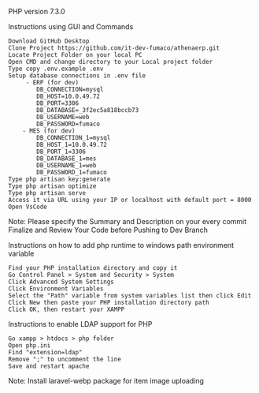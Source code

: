 PHP version 7.3.0

Instructions using GUI and Commands

    Download GitHub Desktop
    Clone Project https://github.com/it-dev-fumaco/athenaerp.git
    Locate Project Folder on your local PC
    Open CMD and change directory to your Local project folder
    Type copy .env.example .env
    Setup database connections in .env file
         - ERP (for dev)
            DB_CONNECTION=mysql
            DB_HOST=10.0.49.72
            DB_PORT=3306
            DB_DATABASE=_3f2ec5a818bccb73
            DB_USERNAME=web
            DB_PASSWORD=fumaco
        - MES (for dev)
            DB_CONNECTION_1=mysql
            DB_HOST_1=10.0.49.72
            DB_PORT_1=3306
            DB_DATABASE_1=mes
            DB_USERNAME_1=web
            DB_PASSWORD_1=fumaco
    Type php artisan key:generate
    Type php artisan optimize
    Type php artisan serve
    Access it via URL using your IP or localhost with default port = 8000
    Open VsCode

Note: Please specify the Summary and Description on your every commit﻿ Finalize and Review Your Code before Pushing to Dev Branch

Instructions on how to add php runtime to windows path environment variable

    Find your PHP installation directory and copy it
    Go Control Panel > System and Security > System
    Click Advanced System Settings
    Click Environment Variables
    Select the "Path" variable from system variables list then click Edit
    Click New then paste your PHP installation directory path
    Click OK, then restart your XAMPP
    
Instructions to enable LDAP support for PHP

    Go xampp > htdocs > php folder
    Open php.ini
    Find "extension=ldap"
    Remove ";" to uncomment the line
    Save and restart apache
    
 Note: Install laravel-webp package for item image uploading
